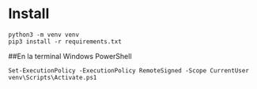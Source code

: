 # Install
```
python3 -m venv venv
pip3 install -r requirements.txt
```


##En la terminal Windows PowerShell
```
Set-ExecutionPolicy -ExecutionPolicy RemoteSigned -Scope CurrentUser
venv\Scripts\Activate.ps1
```

